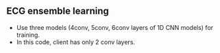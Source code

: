 ## ECG ensemble learning
- Use three models (4conv, 5conv, 6conv layers of 1D CNN models) for training.
- In this code, client has only 2 conv layers.
